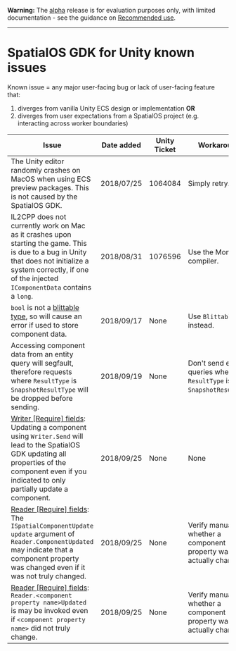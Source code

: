 **Warning:** The [alpha](https://docs.improbable.io/reference/latest/shared/release-policy#maturity-stages) release is for evaluation purposes only, with limited documentation - see the guidance on [Recommended use](../README.md#recommended-use).

----

# SpatialOS GDK for Unity known issues

Known issue = any major user-facing bug or lack of user-facing feature that:
1. diverges from vanilla Unity ECS design or implementation **OR**
1. diverges from user expectations from a SpatialOS project (e.g. interacting across worker boundaries)

| Issue                                                                                                                                                                                                             | Date added | Unity Ticket | Workaround?                                                           | Fixed? |
|-------------------------------------------------------------------------------------------------------------------------------------------------------------------------------------------------------------------|------------|--------------|-----------------------------------------------------------------------|--------|
| The Unity editor randomly crashes on MacOS when using ECS preview packages. This is not caused by the SpatialOS GDK.                                                                                              | 2018/07/25 | 1064084      | Simply retry.                                                         | No     |
| IL2CPP does not currently work on Mac as it crashes upon starting the game. This is due to a bug in Unity that does not initialize a system correctly, if one of the injected `IComponentData` contains a `long`. | 2018/08/31 | 1076596      | Use the Mono compiler.                                                | Yes    |
| `bool` is not a [blittable type](https://docs.microsoft.com/en-us/dotnet/framework/interop/blittable-and-non-blittable-types), so will cause an error if used to store component data.                            | 2018/09/17 | None         | Use `BlittableBool` instead.                                          | No     |
| Accessing component data from an entity query will segfault, therefore requests where `ResultType` is `SnapshotResultType` will be dropped before sending.                                                        | 2018/09/19 | None         | Don't send entity queries where `ResultType` is `SnapshotResultType`. | No     |
| [Writer [Require] fields](content/gameobject/reading-and-writing-component-data.md#how-to-update-component-properties): Updating a component using `Writer.Send` will lead to the SpatialOS GDK updating all properties of the component even if you indicated to only partially update a component. | 2018/09/25 | None | None | No |
| [Reader [Require] fields](content/gameobject/reading-and-writing-component-data.md#how-to-react-to-component-property-changes): The `ISpatialComponentUpdate update` argument of `Reader.ComponentUpdated` may indicate that a component property was changed even if it was not truly changed. | 2018/09/25 | None | Verify manually whether a component property was actually changed. | No |
| [Reader [Require] fields](content/gameobject/reading-and-writing-component-data.md#how-to-react-to-component-property-changes): `Reader.<component property name>Updated` is may be invoked even if `<component property name>` did not truly change. | 2018/09/25 | None | Verify manually whether a component property was actually changed. | No |git s